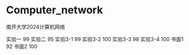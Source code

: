 # Computer_network
南开大学2024计算机网络

实验一 99
实验二 95
实验3-1 99
实验3-2 100
实验3-3 98
实验3-4 100
书面1  92
书面2  100
